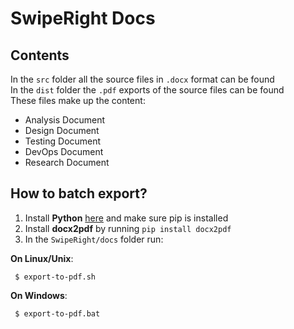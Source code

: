 # SwipeRight Docs

## Contents

In the `src` folder all the source files in `.docx` format can be found  
In the `dist` folder the `.pdf` exports of the source files can be found  
These files make up the content:

- Analysis Document
- Design Document
- Testing Document
- DevOps Document
- Research Document

## How to batch export?

1. Install **Python** [here](https://www.python.org/) and make sure pip is installed
2. Install **docx2pdf** by running `pip install docx2pdf`
3. In the `SwipeRight/docs` folder run:

**On Linux/Unix**:

     $ export-to-pdf.sh

**On Windows**:

     $ export-to-pdf.bat
